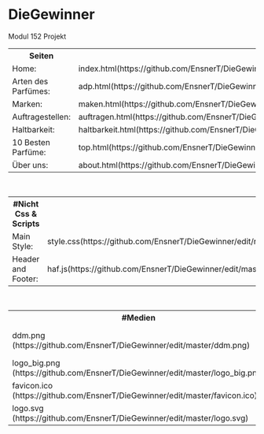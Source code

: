 # DieGewinner
Modul 152 Projekt


<table>

<th>Seiten</th>
<tr><td>Home:                    </td><td>index.html(https://github.com/EnsnerT/DieGewinner/edit/master/index.html)            </td></tr>
<tr><td>Arten des Parfümes:      </td><td>adp.html(https://github.com/EnsnerT/DieGewinner/edit/master/adp.html)                </td></tr>
<tr><td>Marken:                  </td><td>maken.html(https://github.com/EnsnerT/DieGewinner/edit/master/marken.html)           </td></tr>
<tr><td>Auftragestellen:         </td><td>auftragen.html(https://github.com/EnsnerT/DieGewinner/edit/master/auftragen.html)    </td></tr>
<tr><td>Haltbarkeit:             </td><td>haltbarkeit.html(https://github.com/EnsnerT/DieGewinner/edit/master/haltbarkeit.html)</td></tr>
<tr><td>10 Besten Parfüme:       </td><td>top.html(https://github.com/EnsnerT/DieGewinner/edit/master/top.html)                </td></tr>
<tr><td>Über uns:                </td><td>about.html(https://github.com/EnsnerT/DieGewinner/edit/master/about.html)            </td></tr>
</table>
<br>


<table>
<th>#Nicht Css & Scripts</th>

<tr><td>Main Style:              </td><td>style.css(https://github.com/EnsnerT/DieGewinner/edit/master/style.css)  </td></tr>
<tr><td>Header and Footer:       </td><td>haf.js(https://github.com/EnsnerT/DieGewinner/edit/master/haf.js)        </td></tr>
</table>
<br>


<table>
<th>#Medien</th>
<tr><td>ddm.png                (https://github.com/EnsnerT/DieGewinner/edit/master/ddm.png)      </td><td>Parfüm des Monats    </td></tr>
<tr><td>logo_big.png           (https://github.com/EnsnerT/DieGewinner/edit/master/logo_big.png) </td><td>Groses Logo(alt)     </td></tr>
<tr><td>favicon.ico            (https://github.com/EnsnerT/DieGewinner/edit/master/favicon.ico)  </td><td>Favicon              </td></tr>
<tr><td>logo.svg               (https://github.com/EnsnerT/DieGewinner/edit/master/logo.svg)     </td><td>Vector Logo          </td></tr>
</table>

